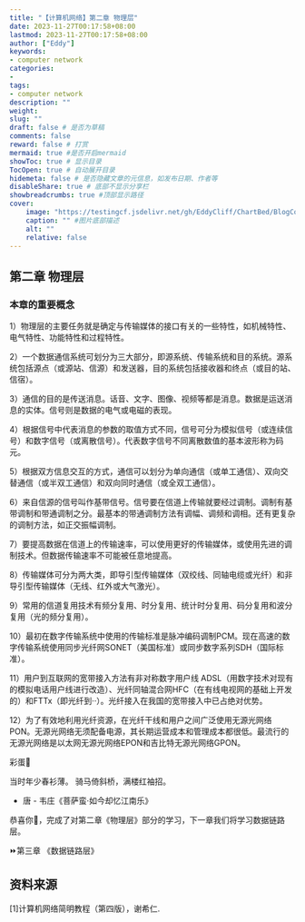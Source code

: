```yaml
---
title: "【计算机网络】第二章 物理层"
date: 2023-11-27T00:17:58+08:00
lastmod: 2023-11-27T00:17:58+08:00
author: ["Eddy"]
keywords: 
- computer network
categories: 
- 
tags: 
- computer network
description: ""
weight:
slug: ""
draft: false # 是否为草稿
comments: false
reward: false # 打赏
mermaid: true #是否开启mermaid
showToc: true # 显示目录
TocOpen: true # 自动展开目录
hidemeta: false # 是否隐藏文章的元信息，如发布日期、作者等
disableShare: true # 底部不显示分享栏
showbreadcrumbs: true #顶部显示路径
cover:
    image: "https://testingcf.jsdelivr.net/gh/EddyCliff/ChartBed/BlogCover/note6.jpg" #图片路径例如：posts/tech/123/123.png
    caption: "" #图片底部描述
    alt: ""
    relative: false
---
```


## 第二章 物理层

### 本章的重要概念

1）物理层的主要任务就是确定与传输媒体的接口有关的一些特性，如机械特性、电气特性、功能特性和过程特性。

2）一个数据通信系统可划分为三大部分，即源系统、传输系统和目的系统。源系统包括源点（或源站、信源）和发送器，目的系统包括接收器和终点（或目的站、信宿）。

3）通信的目的是传送消息。话音、文字、图像、视频等都是消息。数据是运送消息的实体。信号则是数据的电气或电磁的表现。

4）根据信号中代表消息的参数的取值方式不同，信号可分为模拟信号（或连续信号）和数字信号（或离散信号）。代表数字信号不同离散数值的基本波形称为码元。

5）根据双方信息交互的方式，通信可以划分为单向通信（或单工通信）、双向交替通信（或半双工通信）和双向同时通信（或全双工通信）。

6）来自信源的信号叫作基带信号。信号要在信道上传输就要经过调制。调制有基带调制和带通调制之分。最基本的带通调制方法有调幅、调频和调相。还有更复杂的调制方法，如正交振幅调制。

7）要提高数据在信道上的传输速率，可以使用更好的传输媒体，或使用先进的调制技术。但数据传输速率不可能被任意地提高。

8）传输媒体可分为两大类，即导引型传输媒体（双绞线、同轴电缆或光纤）和非导引型传输媒体（无线、红外或大气激光）。

9）常用的信道复用技术有频分复用、时分复用、统计时分复用、码分复用和波分复用（光的频分复用）。

10）最初在数字传输系统中使用的传输标准是脉冲编码调制PCM。现在高速的数字传输系统使用同步光纤网SONET（美国标准）或同步数字系列SDH（国际标准）。

11）用户到互联网的宽带接入方法有非对称数字用户线 ADSL（用数字技术对现有的模拟电话用户线进行改造）、光纤同轴混合网HFC（在有线电视网的基础上开发的）和FTTx（即光纤到··）。光纤接入在我国的宽带接入中已占绝对优势。

12）为了有效地利用光纤资源，在光纤干线和用户之间广泛使用无源光网络 PON。无源光网络无须配备电源，其长期运营成本和管理成本都很低。最流行的无源光网络是以太网无源光网络EPON和吉比特无源光网络GPON。



彩蛋🎁 

当时年少春衫薄。 骑马倚斜桥，满楼红袖招。

- 唐 - 韦庄《菩萨蛮·如今却忆江南乐》

恭喜你🎉，完成了对第二章《物理层》部分的学习，下一章我们将学习数据链路层。

⏩第三章 《数据链路层》

## 资料来源

[1]计算机网络简明教程（第四版），谢希仁.

